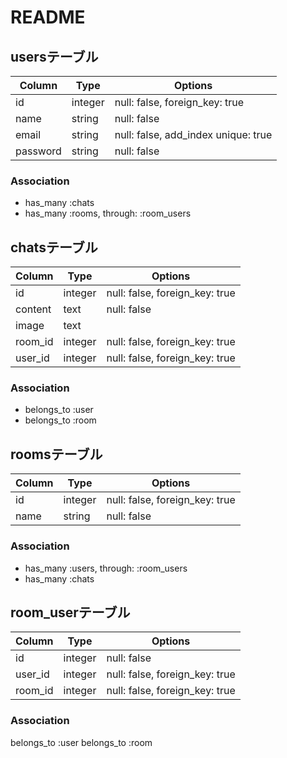 # README

## usersテーブル
|Column|Type|Options|
|------|----|-------|
|id      |integer|null: false, foreign_key: true|
|name    |string |null: false|
|email   |string |null: false, add_index unique: true|
|password|string |null: false|

### Association
- has_many :chats
- has_many :rooms, through: :room_users


## chatsテーブル
|Column|Type|Options|
|------|----|-------|
|id            |integer|null: false, foreign_key: true|
|content       |text   |null: false|
|image         |text|
|room_id       |integer|null: false, foreign_key: true|
|user_id       |integer|null: false, foreign_key: true|


### Association
- belongs_to :user
- belongs_to :room


## roomsテーブル
|Column|Type|Options|
|------|----|-------|
|id        |integer|null: false, foreign_key: true|
|name |string|null: false|

### Association
- has_many :users, through: :room_users
- has_many :chats


## room_userテーブル
|Column|Type|Options|
|------|----|-------|
|id|integer|null: false|
|user_id|integer|null: false, foreign_key: true|
|room_id|integer|null: false, foreign_key: true|


### Association
belongs_to :user
belongs_to :room
